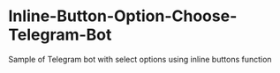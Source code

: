 # Inline-Button-Option-Choose-Telegram-Bot
Sample of Telegram bot with select options using inline buttons function
